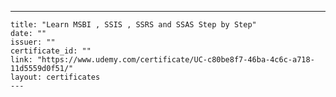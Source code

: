 ---
    title: "Learn MSBI , SSIS , SSRS and SSAS Step by Step"
    date: ""
    issuer: ""
    certificate_id: ""
    link: "https://www.udemy.com/certificate/UC-c80be8f7-46ba-4c6c-a718-11d5559d0f51/"
    layout: certificates
    ---
    